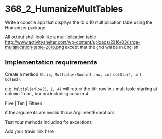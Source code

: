 # 368_2_HumanizeMultTables

Write a console app that displays the 10 x 10 multiplication table using the Humanizer package.

All output shall look like a multiiplication table http://www.activityshelter.com/wp-content/uploads/2016/03/large-multiplication-table-2016.png except that the grid will be in English

## Implementation requirements

Create a method `String MultiplierRow(int row, int colStart, int ColEnd)`. 

e.g. `MultiplierRow(5, 1, 4)` will return the 5th row in a mult table starting at column 1 until, but not including column 4

  Five  |  Ten  |  Fifteen 
  
  if the arguments are invalid throw ArgumentExceptions
  
  Test your methods including for exceptions
  
  Add your travis link here
